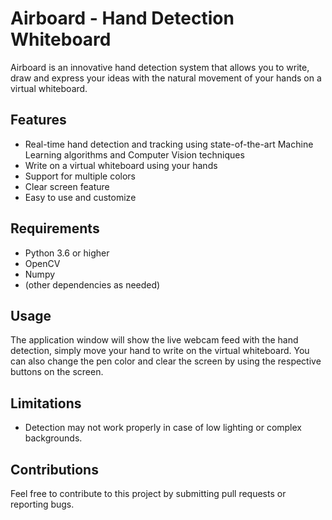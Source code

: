# Airboard - Hand Detection Whiteboard

Airboard is an innovative hand detection system that allows you to write, draw and express your ideas with the natural movement of your hands on a virtual whiteboard. 

## Features
- Real-time hand detection and tracking using state-of-the-art Machine Learning algorithms and Computer Vision techniques
- Write on a virtual whiteboard using your hands
- Support for multiple colors 
- Clear screen feature
- Easy to use and customize

## Requirements
- Python 3.6 or higher
- OpenCV
- Numpy
- (other dependencies as needed)


## Usage
The application window will show the live webcam feed with the hand detection, simply move your hand to write on the virtual whiteboard. 
You can also change the pen color and clear the screen by using the respective buttons on the screen.

## Limitations
- Detection may not work properly in case of low lighting or complex backgrounds.

## Contributions
Feel free to contribute to this project by submitting pull requests or reporting bugs.
